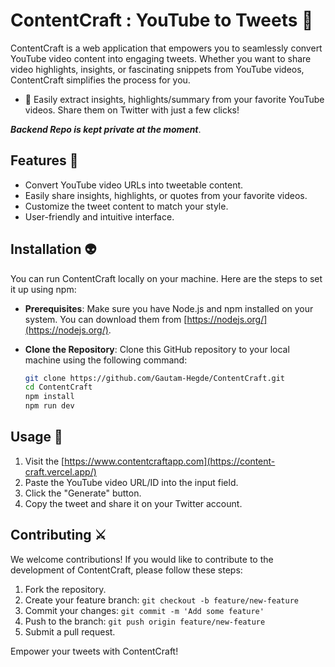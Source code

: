# ContentCraft : YouTube to Tweets 🐉

ContentCraft is a web application that empowers you to seamlessly convert YouTube video content into engaging tweets. Whether you want to share video highlights, insights, or fascinating snippets from YouTube videos, ContentCraft simplifies the process for you.
- 📝 Easily extract insights, highlights/summary from your favorite YouTube videos. Share them on Twitter with just a few clicks!

***Backend Repo is kept private at the moment***.
## Features 🧪

- Convert YouTube video URLs into tweetable content.
- Easily share insights, highlights, or quotes from your favorite videos.
- Customize the tweet content to match your style.
- User-friendly and intuitive interface.

## Installation 👽

You can run ContentCraft locally on your machine. Here are the steps to set it up using npm:

- **Prerequisites**: Make sure you have Node.js and npm installed on your system. You can download them from [https://nodejs.org/](https://nodejs.org/).

- **Clone the Repository**: Clone this GitHub repository to your local machine using the following command:

   ```bash
   git clone https://github.com/Gautam-Hegde/ContentCraft.git
   cd ContentCraft
   npm install
   npm run dev
   ```

## Usage 🚀

1. Visit the [https://www.contentcraftapp.com](https://content-craft.vercel.app/)
2. Paste the YouTube video URL/ID into the input field.
3. Click the "Generate" button.
5. Copy the tweet and share it on your Twitter account.


## Contributing ⚔

We welcome contributions! If you would like to contribute to the development of ContentCraft, please follow these steps:

1. Fork the repository.
2. Create your feature branch: `git checkout -b feature/new-feature`
3. Commit your changes: `git commit -m 'Add some feature'`
4. Push to the branch: `git push origin feature/new-feature`
5. Submit a pull request.


Empower your tweets with ContentCraft!
